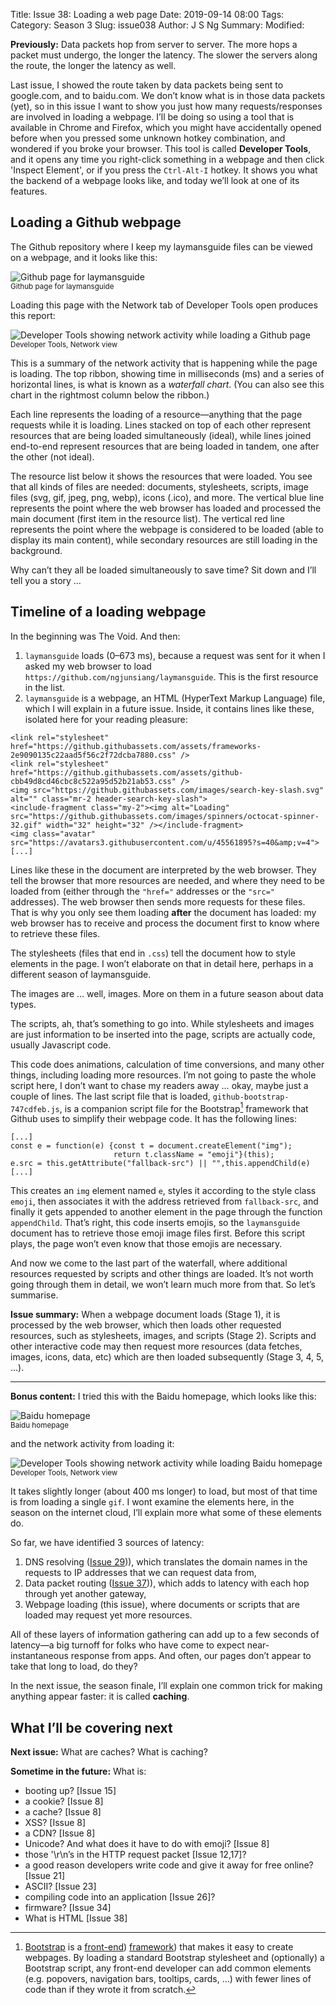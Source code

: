 Title: Issue 38: Loading a web page
Date: 2019-09-14 08:00
Tags: 
Category: Season 3
Slug: issue038
Author: J S Ng
Summary: 
Modified: 

**Previously:** Data packets hop from server to server. The more hops a packet must undergo, the longer the latency. The slower the servers along the route, the longer the latency as well.

Last issue, I showed the route taken by data packets being sent to google.com, and to baidu.com. We don’t know what is in those data packets (yet), so in this issue I want to show you just how many requests/responses are involved in loading a webpage. I’ll be doing so using a tool that is available in Chrome and Firefox, which you might have accidentally opened before when you pressed some unknown hotkey combination, and wondered if you broke your browser. This tool is called **Developer Tools**, and it opens any time you right-click something in a webpage and then click 'Inspect Element', or if you press the `Ctrl-Alt-I` hotkey. It shows you what the backend of a webpage looks like, and today we’ll look at one of its features.

## Loading a Github webpage

The Github repository where I keep my laymansguide files can be viewed on a webpage, and it looks like this:


![Github page for laymansguide]({attach}/season3/issue038/issue038_01.png)<br />
<small>Github page for laymansguide</small>


Loading this page with the Network tab of Developer Tools open produces this report:


![Developer Tools showing network activity while loading a Github page]({attach}/season3/issue038/issue038_02.png)<br />
<small>Developer Tools, Network view</small>


This is a summary of the network activity that is happening while the page is loading. The top ribbon, showing time in milliseconds (ms) and a series of horizontal lines, is what is known as a _waterfall chart_. (You can also see this chart in the rightmost column below the ribbon.)

Each line represents the loading of a resource—anything that the page requests while it is loading. Lines stacked on top of each other represent resources that are being loaded simultaneously (ideal), while lines joined end-to-end represent resources that are being loaded in tandem, one after the other (not ideal).

The resource list below it shows the resources that were loaded. You see that all kinds of files are needed: documents, stylesheets, scripts, image files (svg, gif, jpeg, png, webp), icons (.ico), and more. The vertical blue line represents the point where the web browser has loaded and processed the main document (first item in the resource list). The vertical red line represents the point where the webpage is considered to be loaded (able to display its main content), while secondary resources are still loading in the background.

Why can’t they all be loaded simultaneously to save time? Sit down and I’ll tell you a story …

## Timeline of a loading webpage

In the beginning was The Void. And then:

1. `laymansguide` loads (0–673 ms), because a request was sent for it when I asked my web browser to load `https://github.com/ngjunsiang/laymansguide`. This is the first resource in the list.
2. `laymansguide` is a webpage, an HTML (HyperText Markup Language) file, which I will explain in a future issue. Inside, it contains lines like these, isolated here for your reading pleasure:

```
<link rel="stylesheet" href="https://github.githubassets.com/assets/frameworks-2e9090135c22aad5f56c2f72dcba7880.css" />
<link rel="stylesheet" href="https://github.githubassets.com/assets/github-cbb49d8cd46cbc8c522a95d52b21ab53.css" />
<img src="https://github.githubassets.com/images/search-key-slash.svg" alt="" class="mr-2 header-search-key-slash">
<include-fragment class="my-2"><img alt="Loading" src="https://github.githubassets.com/images/spinners/octocat-spinner-32.gif" width="32" height="32" /></include-fragment>
<img class="avatar" src="https://avatars3.githubusercontent.com/u/45561895?s=40&amp;v=4">
[...]
```

Lines like these in the document are interpreted by the web browser. They tell the browser that more resources are needed, and where they need to be loaded from (either through the `"href="` addresses or the `"src="` addresses). The web browser then sends more requests for these files. That is why you only see them loading **after** the document has loaded: my web browser has to receive and process the document first to know where to retrieve these files.

The stylesheets (files that end in `.css`) tell the document how to style elements in the page. I won’t elaborate on that in detail here, perhaps in a different season of laymansguide.

The images are … well, images. More on them in a future season about data types.

The scripts, ah, that’s something to go into. While stylesheets and images are just information to be inserted into the page, scripts are actually code, usually Javascript code.

This code does animations, calculation of time conversions, and many other things, including loading more resources. I’m not going to paste the whole script here, I don’t want to chase my readers away … okay, maybe just a couple of lines. The last script file that is loaded, `github-bootstrap-747cdfeb.js`, is a companion script file for the Bootstrap[^1] framework that Github uses to simplify their webpage code. It has the following lines:

[^1]: [Bootstrap](https://getbootstrap.com/docs/4.3/getting-started/introduction/) is a [front-end]({filename}/season2/issue014/issue014.md)) [framework]({filename}/season2/issue018/issue018.md)) that makes it easy to create webpages. By loading a standard Bootstrap stylesheet and (optionally) a Bootstrap script, any front-end developer can add common elements (e.g. popovers, navigation bars, tooltips, cards, …) with fewer lines of code than if they wrote it from scratch.

```
[...]
const e = function(e) {const t = document.createElement("img");
                       return t.className = "emoji"}(this);
e.src = this.getAttribute("fallback-src") || "",this.appendChild(e)
[...]
```

This creates an `img` element named `e`, styles it according to the style class `emoji`, then associates it with the address retrieved from `fallback-src`, and finally it gets appended to another element in the page through the function `appendChild`. That’s right, this code inserts emojis, so the `laymansguide` document has to retrieve those emoji image files first. Before this script plays, the page won’t even know that those emojis are necessary.

And now we come to the last part of the waterfall, where additional resources requested by scripts and other things are loaded. It’s not worth going through them in detail, we won’t learn much more from that. So let’s summarise.

**Issue summary:** When a webpage document loads (Stage 1), it is processed by the web browser, which then
loads other requested resources, such as stylesheets, images, and scripts (Stage 2). Scripts and other interactive code may then request more resources (data fetches, images, icons, data, etc) which are then loaded subsequently (Stage 3, 4, 5, …).

-----

**Bonus content:** I tried this with the Baidu homepage, which looks like this:


![Baidu homepage]({attach}/season3/issue038/issue038_03.png)<br />
<small>Baidu homepage</small>


and the network activity from loading it:


![Developer Tools showing network activity while loading Baidu homepage]({attach}/season3/issue038/issue038_04.png)<br />
<small>Developer Tools, Network view</small>


It takes slightly longer (about 400 ms longer) to load, but most of that time is from loading a single `gif`. I wont examine the elements here, in the season on the internet cloud, I’ll explain more what some of these elements do.

So far, we have identified 3 sources of latency:

1. DNS resolving ([Issue 29]({filename}/season3/issue029/issue029.md))), which translates the domain names in the requests to IP addresses that we can request data from,
2. Data packet routing ([Issue 37]({filename}/season3/issue037/issue037.md))), which adds to latency with each hop through yet another gateway,
3. Webpage loading (this issue), where documents or scripts that are loaded may request yet more resources.

All of these layers of information gathering can add up to a few seconds of latency—a big turnoff for folks who have come to expect near-instantaneous response from apps. And often, our pages don’t appear to take that long to load, do they?

In the next issue, the season finale, I’ll explain one common trick for making anything appear faster: it is called **caching**.

## What I’ll be covering next

**Next issue:** What are caches? What is caching?

**Sometime in the future:** What is:

- booting up? [Issue 15]
- a cookie? [Issue 8]
- a cache? [Issue 8]
- XSS? [Issue 8]
- a CDN? [Issue 8]
- Unicode? And what does it have to do with emoji? [Issue 8]
- those '\r\n’s in the HTTP request packet [Issue 12,17]?
- a good reason developers write code and give it away for free online? [Issue 21]
- ASCII? [Issue 23]
- compiling code into an application [Issue 26]?
- firmware? [Issue 34]
- What is HTML [Issue 38]
